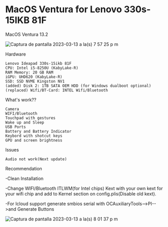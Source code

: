 # MacOS Ventura for Lenovo 330s-15IKB 81F

MacOS Ventura 13.2 


![Captura de pantalla 2023-03-13 a la(s) 7 57 25 p m](https://user-images.githubusercontent.com/18466590/224883070-2fe5e484-45d4-4c05-9ac8-9f96a440c97c.png)

Hardware

    Lenovo Ideapad 330s-15ikb 81F
    CPU: Intel i5-8250U (KabyLake-R)
    RAM Memory: 20 GB RAM
    iGPU: UHD620 (KabyLake-R)
    SSD: SSD NVME Kingston NV1
    (added) Disk 2: 1TB SATA OEM HDD (for Windows dualboot optional)
    (replaced) Wifi/BT-Card: INTEL Wifi/Bluetooth

What's work??

    Camera
    WIFI/Bluetooth
    Touchpad with gestures
    Wake up and Sleep
    USB Ports
    Battery and Battery Indicator
    Keybord with shotcut keys
    GPU and screen brightness
    
Issues

    Audio not work(Next update)

Recommendation

-Clean Installation

-Change WIFI/Bluetooth ITLWM(for Intel chips) Kext with your own kext for your wifi chip and add to Kernel section on config.plis(Disable old kext).

-For Icloud support generate smbios serial with OCAuxiliaryTools-->PI-->and Generate Buttons

![Captura de pantalla 2023-03-13 a la(s) 8 01 37 p m](https://user-images.githubusercontent.com/18466590/224883106-f35d73a6-c828-432d-8cb9-f94e538a2514.png)

